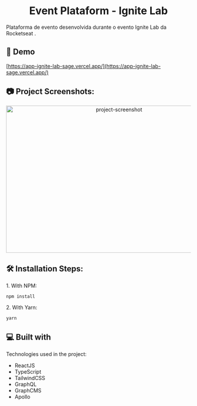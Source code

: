 <h1 align="center" id="title">Event Plataform - Ignite Lab</h1>

<p id="description">Plataforma de evento desenvolvida durante o evento Ignite Lab da Rocketseat .</p>

<h2>🚀 Demo</h2>

[https://app-ignite-lab-sage.vercel.app/](https://app-ignite-lab-sage.vercel.app/)

<h2>📷 Project Screenshots:</h2>

<div align= "center">
  <img src="https://user-images.githubusercontent.com/103507450/182047332-36bff1a0-bdd1-4722-874a-3b2d5a39222d.png" alt="project-screenshot" width="600" height="400/">
</div>

<h2>🛠️ Installation Steps:</h2>

<p>1. With NPM:</p>

```
npm install
```

<p>2. With Yarn:</p>

```
yarn
```

  
  
<h2>💻 Built with</h2>

Technologies used in the project:

*   ReactJS
*   TypeScript
*   TailwindCSS
*   GraphQL
*   GraphCMS
*   Apollo
